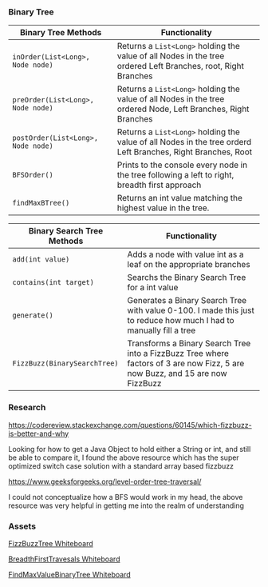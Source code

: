 ### Binary Tree

| Binary Tree Methods               | Functionality                                                                                                 |
|-----------------------------------|---------------------------------------------------------------------------------------------------------------|
| `inOrder(List<Long>, Node node)`  | Returns a `List<Long>` holding the value of all Nodes in the tree ordered Left Branches, root, Right Branches |  
| `preOrder(List<Long>, Node node)` | Returns a `List<Long>` holding the value of all Nodes in the tree ordered Node, Left Branches, Right Branches |
| `postOrder(List<Long>, Node node)`| Returns a `List<Long>` holding the value of all Nodes in the tree orderd Left Branches, Right Branches, Root  |
| `BFSOrder()`                      | Prints to the console every node in the tree following a left to right, breadth first approach                |
| `findMaxBTree()`                  | Returns an int value matching the highest value in the tree.                                                  | 

| Binary Search Tree Methods  | Functionality                                                                                                                 |
|-----------------------------|-------------------------------------------------------------------------------------------------------------------------------|
| `add(int value)`            | Adds a node with value int as a leaf on the appropriate branches                                                              |
| `contains(int target)`      | Searchs the Binary Search Tree for a int value                                                                                |
| `generate()`                | Generates a Binary Search Tree with value 0-100. I made this just to reduce how much I had to manually fill a tree            | 
| `FizzBuzz(BinarySearchTree)`| Transforms a Binary Search Tree into a FizzBuzz Tree where factors of 3 are now Fizz, 5 are now Buzz, and 15 are now FizzBuzz |

### Research
https://codereview.stackexchange.com/questions/60145/which-fizzbuzz-is-better-and-why

Looking for how to get a Java Object to hold either a String or int, and still be able to compare it, I found the above resource which
has the super optimized switch case solution with a standard array based fizzbuzz

https://www.geeksforgeeks.org/level-order-tree-traversal/

I could not conceptualize how a BFS would work in my head, the above resource was very helpful in getting me into the realm of understanding
### Assets
[FizzBuzzTree Whiteboard](https://github.com/MichaelJahns/codeChallenges/blob/master/java/src/assets/FizzBuzz.jpg)

[BreadthFirstTravesals Whiteboard](https://github.com/MichaelJahns/codeChallenges/blob/master/java/src/assets/BreadthFirstTravesal.jpg)

[FindMaxValueBinaryTree Whiteboard](https://github.com/MichaelJahns/codeChallenges/blob/master/java/src/assets/findMaxValueBTree.jpg)
